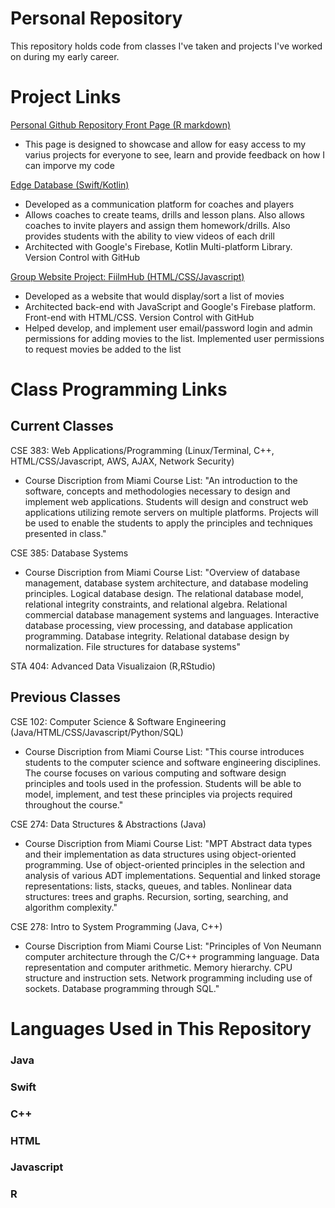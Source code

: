# Personal Repository

This repository holds code from classes I've taken and projects I've worked on during my early career. 

# Project Links

[Personal Github Repository Front Page (R markdown)](https://github.com/Ben-Hilger/Ben-Hilger)

* This page is designed to showcase and allow for easy access to my varius projects for everyone to see, learn and provide feedback on how I can imporve my code

[Edge Database (Swift/Kotlin)](https://github.com/Ben-Hilger/EdgeDatabaseIOS)

* Developed as a communication platform for coaches and players
* Allows coaches to create teams, drills and lesson plans. Also allows coaches to invite players and assign them homework/drills. Also provides students with the ability to view videos of each drill
* Architected with Google's Firebase, Kotlin Multi-platform Library. Version Control with GitHub

[Group Website Project: FiilmHub (HTML/CSS/Javascript)](https://github.com/Ben-Hilger/CSE-201-Project)

* Developed as a website that would display/sort a list of movies
* Architected back-end with JavaScript and Google's Firebase platform. Front-end with HTML/CSS. Version Control with GitHub
* Helped develop, and implement user email/password login and admin permissions for adding movies to the list. Implemented user permissions to request movies be added to the list

# Class Programming Links


## Current Classes

CSE 383: Web Applications/Programming (Linux/Terminal, C++, HTML/CSS/Javascript, AWS, AJAX, Network Security)

* Course Discription from Miami Course List: "An introduction to the software, concepts and methodologies necessary to design and implement web applications. Students will design and construct web applications utilizing remote servers on multiple platforms. Projects will be used to enable the students to apply the principles and techniques presented in class."

CSE 385: Database Systems

* Course Discription from Miami Course List: "Overview of database management, database system architecture, and database modeling principles. Logical database design. The relational database model, relational integrity constraints, and relational algebra. Relational commercial database management systems and languages. Interactive database processing, view processing, and database application programming. Database integrity. Relational database design by normalization. File structures for database systems"

STA 404: Advanced Data Visualizaion (R,RStudio)

## Previous Classes

CSE 102: Computer Science & Software Engineering (Java/HTML/CSS/Javascript/Python/SQL)

* Course Discription from Miami Course List: "This course introduces students to the computer science and software engineering disciplines. The course focuses on various computing and software design principles and tools used in the profession. Students will be able to model, implement, and test these principles via projects required throughout the course."

CSE 274: Data Structures & Abstractions (Java)

* Course Discription from Miami Course List: "MPT Abstract data types and their implementation as data structures using object-oriented programming. Use of object-oriented principles in the selection and analysis of various ADT implementations. Sequential and linked storage representations: lists, stacks, queues, and tables. Nonlinear data structures: trees and graphs. Recursion, sorting, searching, and algorithm complexity."

CSE 278: Intro to System Programming (Java, C++)

* Course Discription from Miami Course List: "Principles of Von Neumann computer architecture through the C/C++ programming language. Data representation and computer arithmetic. Memory hierarchy. CPU structure and instruction sets. Network programming including use of sockets. Database programming through SQL."

# Languages Used in This Repository

### Java
### Swift
### C++
### HTML
### Javascript
### R
